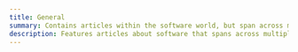 ```yaml
---
title: General
summary: Contains articles within the software world, but span across multiple categories.
description: Features articles about software that spans across multiple categories or isn't really well-categorized.
---
```

